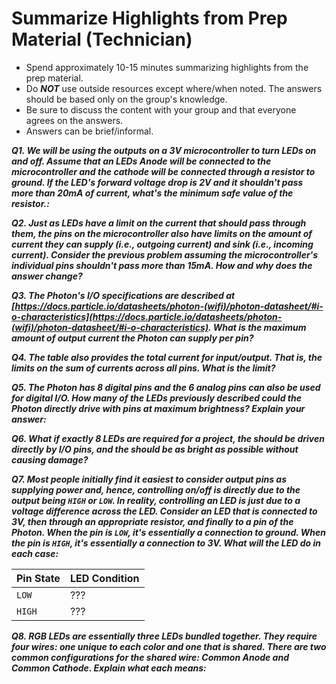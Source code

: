 
# Summarize Highlights from Prep Material (Technician)

- Spend approximately 10-15 minutes summarizing highlights from the prep material.
- Do ***NOT*** use outside resources except where/when noted.  The answers should be based only on the group's knowledge.
- Be sure to discuss the content with your group and that everyone agrees on the answers.
- Answers can be brief/informal.

***Q1. We will be using the outputs on a 3V microcontroller to turn LEDs on and off. Assume that an LEDs Anode will be connected to the microcontroller and the cathode will be connected through a resistor to ground.  If the LED's forward voltage drop is 2V and it shouldn't pass more than 20mA of current, what's the minimum safe value of the resistor.:***


***Q2. Just as LEDs have a limit on the current that should pass through them, the pins on the microcontroller also have limits on the amount of current they can supply (i.e., outgoing current) and sink (i.e., incoming current).  Consider the previous problem assuming the microcontroller's individual pins shouldn't pass more than 15mA. How and why does the answer change?***


***Q3. The Photon's I/O specifications are described at [https://docs.particle.io/datasheets/photon-(wifi)/photon-datasheet/#i-o-characteristics](https://docs.particle.io/datasheets/photon-(wifi)/photon-datasheet/#i-o-characteristics). What is the maximum amount of output current the Photon can supply per pin?***

***Q4. The table also provides the total current for input/output. That is, the limits on the sum of currents across all pins. What is the limit?***

***Q5. The Photon has 8 digital pins and the 6 analog pins can also be used for digital I/O.  How many of the LEDs previously described could the Photon directly drive with pins at maximum brightness?  Explain your answer:***

***Q6. What if exactly 8 LEDs are required for a project, the should be driven directly by I/O pins, and the should be as bright as possible without causing damage?***

***Q7. Most people initially find it easiest to consider output pins as supplying power and, hence, controlling on/off is directly due to the output being `HIGH` or `LOW`.  In reality, controlling an LED is just due to a voltage difference across the LED. Consider an LED that is connected to 3V, then through an appropriate resistor, and finally to a pin of the Photon.  When the pin is `LOW`, it's essentially a connection to ground.  When the pin is `HIGH`, it's essentially a connection to 3V.  What will the LED do in each case:***

| Pin State   |   LED Condition   |
|:------------|:------------------|
| `LOW`       |  ???        |
| `HIGH`      |  ???       |


***Q8. RGB LEDs are essentially three LEDs bundled together. They require four wires:  one unique to each color and one that is shared.  There are two common configurations for the shared wire: Common Anode and Common Cathode.   Explain what each means:***
